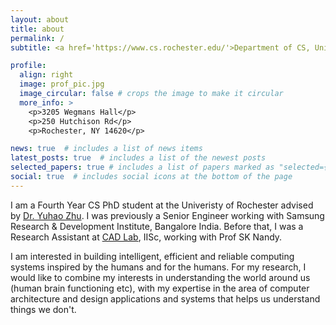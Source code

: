 ```yaml
---
layout: about
title: about
permalink: /
subtitle: <a href='https://www.cs.rochester.edu/'>Department of CS, University of Rochester</a>.

profile:
  align: right
  image: prof_pic.jpg
  image_circular: false # crops the image to make it circular
  more_info: >
    <p>3205 Wegmans Hall</p>
    <p>250 Hutchison Rd</p>
    <p>Rochester, NY 14620</p>

news: true  # includes a list of news items
latest_posts: true  # includes a list of the newest posts
selected_papers: true # includes a list of papers marked as "selected={true}"
social: true  # includes social icons at the bottom of the page
---
```

I am a Fourth Year CS PhD student at the Univeristy of Rochester advised by <a href='https://yuhaozhu.com/'>Dr. Yuhao Zhu</a>. I was previously a Senior Engineer working with Samsung Research & Development Institute, Bangalore India. Before that, I was a Research Assistant at <a href='https://cadl.iisc.ernet.in/'>CAD Lab</a>, IISc, working with Prof SK Nandy.

I am interested in building intelligent, efficient and reliable computing systems inspired by the humans and for the humans. For my research, I would like to combine my interests in understanding the world around us (human brain functioning etc), with my expertise in the area of computer architecture and design applications and systems that helps us understand things we don't. 

<!---My [research interest](/Blog/research_int/Refined_Research Interest.html) lies in Computer Architecture with current emphasis on designing efficient systems for emerging applications like Deep Neural Networks, Genomic Sequencing etc. In my pursuit of getting acquainted with various approaches taken towards hardware ?accelerators for machine learning workloads, I have reviewed a few articles and have been keeping their short-summaries (reviews) here.--->
